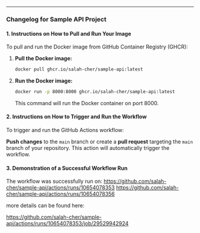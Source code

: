 ---

### Changelog for Sample API Project

#### 1. Instructions on How to Pull and Run Your Image

To pull and run the Docker image from GitHub Container Registry (GHCR):

1. **Pull the Docker image:**
   ```bash
   docker pull ghcr.io/salah-cher/sample-api:latest
   ```

2. **Run the Docker image:**
   ```bash
   docker run -p 8000:8000 ghcr.io/salah-cher/sample-api:latest
   ```
   This command will run the Docker container on port 8000.

#### 2. Instructions on How to Trigger and Run the Workflow

To trigger and run the GitHub Actions workflow:

**Push changes** to the `main` branch or create a **pull request** targeting the `main` branch of your repository. This action will automatically trigger the workflow.


#### 3. Demonstration of a Successful Workflow Run

The workflow was successfully run on: 
https://github.com/salah-cher/sample-api/actions/runs/10654078353
https://github.com/salah-cher/sample-api/actions/runs/10654078356

more details can be found here: 

https://github.com/salah-cher/sample-api/actions/runs/10654078353/job/29529942924
